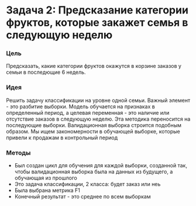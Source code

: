 # Задача 2: Предсказание категории фруктов, которые закажет семья в следующую неделю

### Цель 
Предсказать, какие категории фруктов окажутся в корзине заказов у семьи в последющие 6 недель.

### Идея
Решить задачу классификации на уровне одной семьи. Важный элемент - это разбитие выборки. Модель обучается на признаках в определенный период, а целевая переменная - это наличие или отсутствие заказов в следующую неделю. Эта методика переносится на последующие выборки. Валидационная выборка строится подобным образом. Мы ищем закономерности в обучающей выборке, которые привели к продажам в контрольный период

### Методы
* Был создан цикл для обучения для каждой выборки, созданной так, чтобы валидационная выборка была на данных из будущего, а обучающая из прошлого
* Это задача классификации, 2 класса: будет заказ или неь
* Была выбрана метрика F1
* Конечный результат - это среднее по всем выборкам
